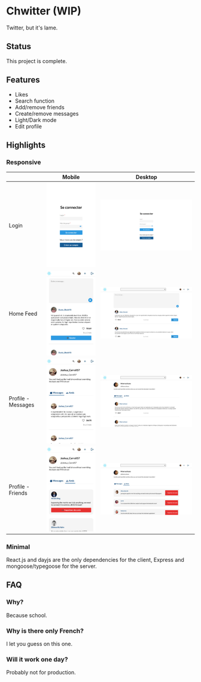 # Chwitter (WIP)

Twitter, but it's lame.

## Status

This project is complete.

## Features

- Likes
- Search function
- Add/remove friends
- Create/remove messages
- Light/Dark mode
- Edit profile

## Highlights

### Responsive

|                    | Mobile                                                    | Desktop                                                    |
| ------------------ | --------------------------------------------------------- | ---------------------------------------------------------- |
| Login              | ![login](assets/screenshots/login-mobile.jpg)             | ![login](assets/screenshots/login-desktop.jpg)             |
| Home Feed          | ![home](assets/screenshots/home-mobile.jpg)               | ![home](assets/screenshots/home-desktop.jpg)               |
| Profile - Messages | ![messages](assets/screenshots/profile-msg-mobile.jpg)    | ![messages](assets/screenshots/profile-msg-desktop.jpg)    |
| Profile - Friends  | ![friends](assets/screenshots/profile-friends-mobile.jpg) | ![friends](assets/screenshots/profile-friends-desktop.jpg) |

### Minimal

React.js and dayjs are the only dependencies for the client,
Express and mongoose/typegoose for the server.

## FAQ

### Why?

Because school.

### Why is there only French?

I let you guess on this one.

### Will it work one day?

Probably not for production.
